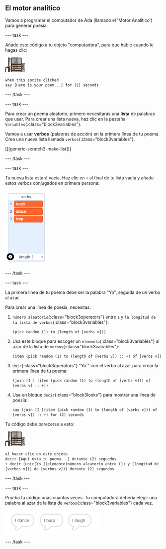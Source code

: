 ## El motor analítico

Vamos a programar el computador de Ada (llamado el 'Motor Analítico') para generar poesía.

\--- task \---

Añade este código a tu objeto "computadora", para que hable cuando le hagas clic:

![objeto computadora](images/computer-sprite.png)

```blocks3
when this sprite clicked
say [Here is your poem...] for (2) seconds
```

\--- /task \---

\--- task \---

Para crear un poema aleatorio, primero necesitarás una **lista** de palabras que usar. Para crear una lista nueva, haz clic en la pestaña `Variables`{:class="block3variables"}.

Vamos a usar **verbos** (palabras de acción) en la primera línea de tu poema. Crea una nueva lista llamada `verbos`{:class="block3variables"}.

[[[generic-scratch3-make-list]]]

\--- /task \---

\--- task \---

Tu nueva lista estará vacía. Haz clic en `+` al final de tu lista vacía y añade estos verbos conjugados en primera persona:

![lista con el + marcado](images/poetry-verbs-annotated.png)

\--- /task \---

\--- task \---

La primera línea de tu poema debe ser la palabra "Yo", seguida de un verbo al azar.

Para crear una línea de poesía, necesitas:

1. `número aleatorio`{:class="block3operators"} entre `1` y `la longitud de la lista de verbos`{:class="block3variables"}:
    
    ```blocks3
    (pick random (1) to (length of [verbs v]))
    ```

2. Usa este bloque para escoger un `elemento`{:class="block3variables"} al azar de la lista de `verbos`{:class="block3variables"}:
    
    ```blocks3
    (item (pick random (1) to (length of [verbs v]) :: +) of [verbs v])
    ```

3. `Unir`{:class="block3operators"} "Yo " con el verbo al azar para crear la primera línea de tu poema:
    
    ```blocks3
    (join [I ] (item (pick random (1) to (length of [verbs v])) of [verbs v] :: +))
    ```

4. Usa un bloque `decir`{:class="block3looks"} para mostrar una línea de poesía:
    
    ```blocks3
    say (join [I ](item (pick random (1) to (length of [verbs v])) of [verbs v]) :: +) for (2) seconds
    ```

Tu código debe parecerse a esto:

![objeto computadora](images/computer-sprite.png)

```blocks3
al hacer clic en este objeto
decir [Aquí está tu poema...] durante (2) segundos
+ decir (unir[Yo ](elemento(número aleatorio entre (1) y (longitud de [verbos v])) de [verbos v])) durante (2) segundos
```

\--- /task \---

\--- task \---

Prueba tu código unas cuantas veces. Tu computadora debería elegir una palabra al azar de la lista de `verbos`{:class="block3variables"} cada vez.

![3 burbujas de voz que dicen cosas diferentes](images/poetry-random-test.png)

\--- /task \---